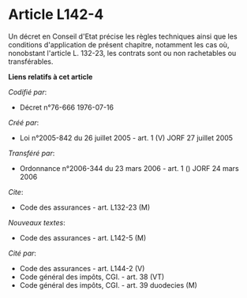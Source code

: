 # Article L142-4

Un décret en Conseil d'Etat précise les règles techniques ainsi que les conditions d'application de présent chapitre,
notamment les cas où, nonobstant l'article L. 132-23, les contrats sont ou non rachetables ou transférables.

**Liens relatifs à cet article**

_Codifié par_:

  - Décret n°76-666 1976-07-16

_Créé par_:

  - Loi n°2005-842 du 26 juillet 2005 - art. 1 (V) JORF 27 juillet 2005

_Transféré par_:

  - Ordonnance n°2006-344 du 23 mars 2006 - art. 1 () JORF 24 mars 2006

_Cite_:

  - Code des assurances - art. L132-23 (M)

_Nouveaux textes_:

  - Code des assurances - art. L142-5 (M)

_Cité par_:

  - Code des assurances - art. L144-2 (V)
  - Code général des impôts, CGI. - art. 38 (VT)
  - Code général des impôts, CGI. - art. 39 duodecies (M)
